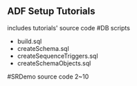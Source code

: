 ## ADF Setup  Tutorials
   includes tutorials' source code
#DB scripts
  - build.sql
  - createSchema.sql
  - createSequenceTriggers.sql
  - createSchemaObjects.sql
 
 
#SRDemo source code
  2~10
